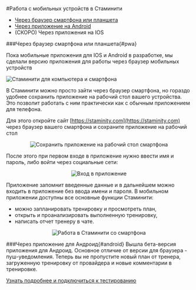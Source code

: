 #Работа с мобильных устройств в Стаминити

* [Через браузер смартфона или планшета](#pwa)
* [Через приложение на Android](#android)
* (СКОРО) Через приложения на IOS 

###Через браузер смартфона или планшета{#pwa}

Пока мобильные приложения для IOS и Android в разработке, мы сделали версию приложения для работы через браузер мобильных устройств

![Стаминити для компьютера и смартфона](http://content.staminity.com/assets/images/mobile-pwa/Desktop-and-mobile2.png)

В Стаминити можно просто зайти через браузер смартфона, но гораздо удобнее сохранить приложение на рабочий стол вашего устройства. Это позволит работать с ним практически как с обычным приложением для телефона.

Для этого откройте сайт [https://staminity.com](https://staminity.com) через браузер вашего смартфона и сохраните приложение на рабочий стол

<p style="text-align:center"><img src="http://content.staminity.com/assets/images/mobile-pwa/save-to-desktop.gif" alt="Сохранить приложение на рабочий стол смартфона"/></p>

После этого при первом входе в приложение нужно ввести имя и пароль, либо войти через социальные сети:

<p style="text-align:center"><img src="http://content.staminity.com/assets/images/mobile-pwa/signin-pwa.gif" alt="Вход в приложение"/></p>

Приложение запомнит введенные данные и в дальнейшем можно входить в приложение без ввода имени и пароля. 
В мобильном приложении доступны все основные функции Стаминити:
* можно запланировать тренировку и просмотреть план, 
* открыть и проанализировать выполненную тренировку,
* написать отчет тренеру в чате.

<p style="text-align:center"><img src="http://content.staminity.com/assets/images/mobile-pwa/signin-and-analyze.gif" alt="Работа в Стаминити со смартфона"/></p>

###Через приложение для Андроид{#android}
Вышла бета-версия приложения для Андроид.
Основное отличие от версии для браузера - пуш-уведомления. Теперь вы не пропустите новый план от тренера, загруженную тренировку от провайдера и новые комментарии в тренировке.

[Узнать подробнее и подключиться к тестированию
](/zakrytaya-beta/beta-android.md)
